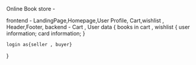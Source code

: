 Online Book store -

frontend - LandingPage,Homepage,User Profile, Cart,wishlist , Header,Footer,
backend - Cart , User data {
    books in cart , wishlist 
    {
    user information;
    card information;
    }

    login as{seller , buyer}
    
}